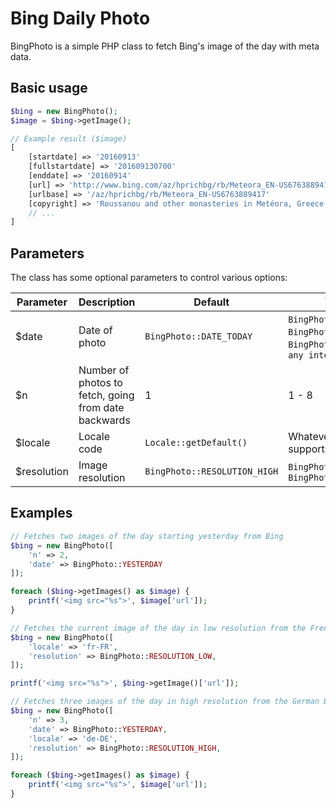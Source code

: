 # Bing Daily Photo

BingPhoto is a simple PHP class to fetch Bing's image of the day with meta data.

## Basic usage

```php
$bing = new BingPhoto();
$image = $bing->getImage();

// Example result ($image)
[
    [startdate] => '20160913'
    [fullstartdate] => '201609130700'
    [enddate] => '20160914'
    [url] => 'http://www.bing.com/az/hprichbg/rb/Meteora_EN-US6763889417_1920x1080.jpg'
    [urlbase] => '/az/hprichbg/rb/Meteora_EN-US6763889417'
    [copyright] => 'Roussanou and other monasteries in Metéora, Greece (© Stian Rekdal/Nimia)'   
    // ...
]
```

## Parameters

The class has some optional parameters to control various options:

| Parameter   |Description        |Default              |Valid values|
|-------------|-------------------|---------------------|------------|
| $date|Date of photo|`BingPhoto::DATE_TODAY` |`BingPhoto::DATE_YESTERDAY`, `BingPhoto::DATE_TODAY`, `BingPhoto::DATE_TOMORROW`, `any integer >= -1`|
| $n|Number of photos to fetch, going from date backwards|1|1 - 8|
| $locale     |Locale code|`Locale::getDefault()`|Whatever language Bing supports|
| $resolution |Image resolution|`BingPhoto::RESOLUTION_HIGH`|`BingPhoto::RESOLUTION_LOW`, `BingPhoto::RESOLUTION_HIGH`|

## Examples

```php
// Fetches two images of the day starting yesterday from Bing
$bing = new BingPhoto([
    'n' => 2,
    'date' => BingPhoto::YESTERDAY
]);

foreach ($bing->getImages() as $image) {
    printf('<img src="%s">', $image['url']);
}
```

```php
// Fetches the current image of the day in low resolution from the French Bing portal
$bing = new BingPhoto([
    'locale' => 'fr-FR',
    'resolution' => BingPhoto::RESOLUTION_LOW,
]);

printf('<img src="%s">', $bing->getImage()['url']);
```

```php
// Fetches three images of the day in high resolution from the German Bing portal, starting yesterday
$bing = new BingPhoto([
    'n' => 3,
    'date' => BingPhoto::YESTERDAY,
    'locale' => 'de-DE',
    'resolution' => BingPhoto::RESOLUTION_HIGH,
]);

foreach ($bing->getImages() as $image) {
    printf('<img src="%s">', $image['url']);
}
```
